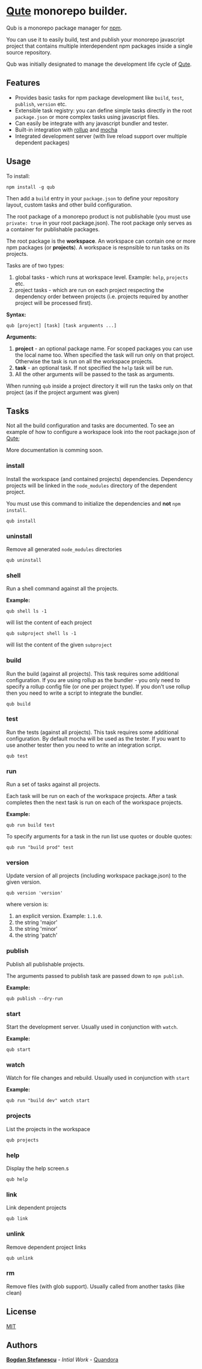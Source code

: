 # [Qute](https://qutejs.org) monorepo builder.

Qub is a monorepo package manager for [npm](https://npmjs.org).

You can use it to easily build, test and publish your monorepo javascript project that contains multiple interdependent npm packages inside a single source repository.

Qub was initially designated to manage the development life cycle of [Qute](https://qutejs.org).

## Features

* Provides basic tasks for npm package development like `build`, `test`, `publish`, `version` etc.
* Extensible task registry: you can define simple tasks directly in the root `package.json` or more complex tasks using javascript files.
* Can easily be integrate with any javascript bundler and tester.
* Built-in integration with [rollup](https://rollupjs.org) and [mocha](https://mochajs.org)
* Integrated development server (with live reload support over multiple dependent packages)

## Usage

To install:

```
npm install -g qub
```

Then add a `build` entry in your `package.json` to define your repository layout, custom tasks and other build configuration.

The root package of a monorepo product is not publishable (you must use `private: true` in your root package.json). The root package only serves as a container for publishable packages.

The root package is the **workspace**. An workspace can contain one or more npm packages (or **projects**). A workspace is respnsible to run tasks on its projects.

Tasks are of two types:
1. global tasks - which runs at workspace level. Example: `help`, `projects` etc.
2. project tasks - which are run on each project respecting the dependency order between projects (i.e. projects required by another project will be processed first).


**Syntax:**

```
qub [project] [task] [task arguments ...]
```

**Arguments:**

1. **project** -  an optional package name. For scoped packages you can use the local name too.
    When specified the task will run only on that project. Otherwise the task is run on all the workspace projects.
2. **task** - an optional task. If not specified the `help` task will be run.
3. All the other arguments will be passed to the task as arguments.

When running `qub` inside a project directory it will run the tasks only on that project (as if the project argument was given)

## Tasks

Not all the build configuration and tasks are documented. To see an example of how to configure a workspace look into the root package.json of [Qute](https://github.com/bstefanescu/qutejs);

More documentation is comming soon.

### install

Install the workspace (and contained projects) dependencies.
Dependency projects will be linked in the `node_modules` directory of the dependent project.

You must use this command to initialize the dependencies and **not** `npm install`.

```
qub install
```

### uninstall

Remove all generated `node_modules` directories

```
qub uninstall
```

### shell

Run a shell command against all the projects.

**Example:**

```
qub shell ls -1
```

will list the content of each project

```
qub subproject shell ls -1
```

will list the content of the given `subproject`

### build

Run the build (against all projects). This task requires some additional configuration. If you are using rollup as the bundler - you only need to specify a rollup config file (or one per project type). If you don't use rollup then you need to write a script to integrate the bundler.

```
qub build
```

### test

Run the tests (against all projects). This task requires some additional configuration. By default mocha will be used as the tester. If you want to use another tester then you need to write an integration script.

```
qub test
```

### run

Run a set of tasks against all projects.

Each task will be run on each of the workspace projects. After a task completes then the next task is run on each of the workspace projects.

**Example:**

```
qub run build test
```

To specify arguments for a task in the run list use quotes or double quotes:

```
qub run "build prod" test
```

### version

Update version of all projects (including workspace package.json) to the given version.

```
qub version 'version'
```
where version is:

1. an explicit version. Example: `1.1.0`.
2. the string 'major'
2. the string 'minor'
2. the string 'patch'

### publish

Publish all publishable projects.

The arguments passed to publish task are passed down to `npm publish`.

**Example:**

```
qub publish --dry-run
```

### start

Start the development server. Usually used in conjunction with `watch`.

**Example:**

```
qub start
```
### watch

Watch for file changes and rebuild. Usually used in conjunction with `start`

**Example:**

```
qub run "build dev" watch start
```

### projects

List the projects in the workspace

```
qub projects
```

### help

Display the help screen.s

```
qub help
```

### link

Link dependent projects

```
qub link
```

### unlink

Remove dependent project links

```
qub unlink
```

### rm

Remove files (with glob support). Usually called from another tasks (like clean)


## License

[MIT](LICENSE)

## Authors

**[Bogdan Stefanescu](mailto:bogdan@quandora.com)** - *Intial Work* - [Quandora](https://quandora.com)
